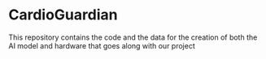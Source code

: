 # CardioGuardian
This repository contains the code and the data for the creation of both the AI model and hardware that goes along with our project


